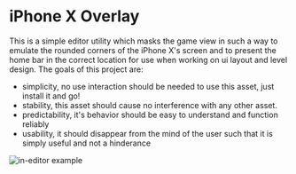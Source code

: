 # iPhone X Overlay
This is a simple editor utility which masks the game view in such a way to emulate the rounded corners of the iPhone X's screen and to present the home bar in the correct location for use when working on ui layout and level design. The goals of this project are:

* simplicity, no use interaction should be needed to use this asset, just install it and go!
* stability, this asset should cause no interference with any other asset.
* predictability, it's behavior should be easy to understand and function reliably
* usability, it should disappear from the mind of the user such that it is simply useful and not a hinderance

![in-editor example](https://github.com/ianwaldrop/iPhoneX-overlay/blob/master/readme.png)
